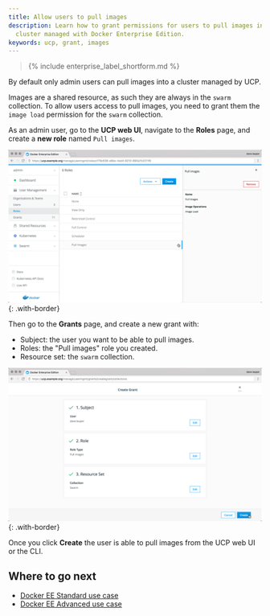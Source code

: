 ```yaml
---
title: Allow users to pull images
description: Learn how to grant permissions for users to pull images into a
  cluster managed with Docker Enterprise Edition.
keywords: ucp, grant, images
---
```


>{% include enterprise_label_shortform.md %}

By default only admin users can pull images into a cluster managed by UCP.

Images are a shared resource, as such they are always in the `swarm` collection.
To allow users access to pull images, you need to grant them the `image load`
permission for the `swarm` collection.

As an admin user, go to the **UCP web UI**, navigate to the **Roles** page,
and create a **new role** named `Pull images`.

![](../images/rbac-pull-images-1.png){: .with-border}

Then go to the **Grants** page, and create a new grant with:

* Subject: the user you want to be able to pull images.
* Roles: the "Pull images" role you created.
* Resource set: the `swarm` collection.

![](../images/rbac-pull-images-2.png){: .with-border}

Once you click **Create** the user is able to pull images from the UCP web UI
or the CLI.

## Where to go next

* [Docker EE Standard use case](ee-standard.md)
* [Docker EE Advanced use case](ee-advanced.md)
